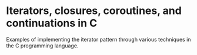 # Iterators, closures, coroutines, and continuations in C

Examples of implementing the iterator pattern through various techniques in the C programming language.


